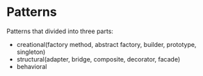 # Patterns
Patterns that divided into three parts:
* creational(factory method, abstract factory, builder, prototype, singleton)
* structural(adapter, bridge, composite, decorator, facade)
* behavioral
